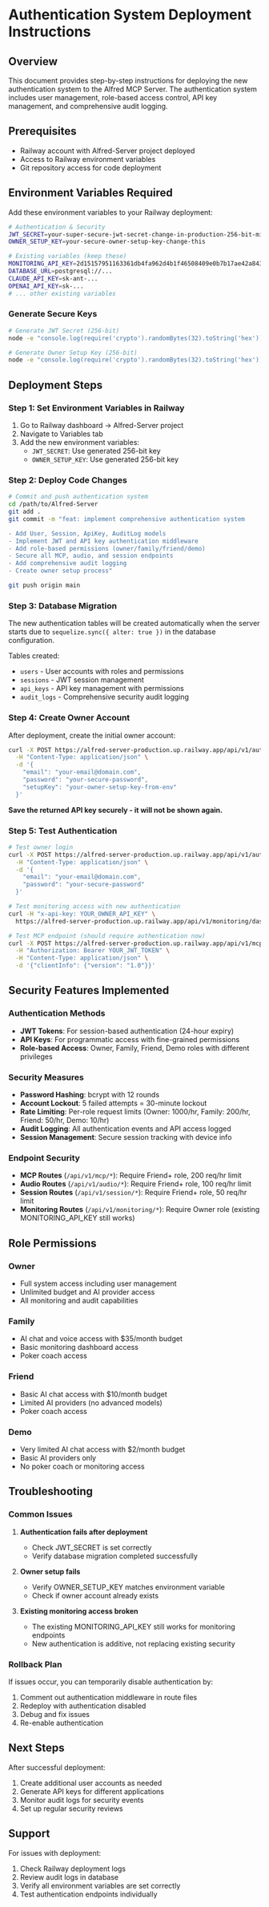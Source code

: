# Authentication System Deployment Instructions

## Overview
This document provides step-by-step instructions for deploying the new authentication system to the Alfred MCP Server. The authentication system includes user management, role-based access control, API key management, and comprehensive audit logging.

## Prerequisites
- Railway account with Alfred-Server project deployed
- Access to Railway environment variables
- Git repository access for code deployment

## Environment Variables Required

Add these environment variables to your Railway deployment:

```bash
# Authentication & Security
JWT_SECRET=your-super-secure-jwt-secret-change-in-production-256-bit-minimum
OWNER_SETUP_KEY=your-secure-owner-setup-key-change-this

# Existing variables (keep these)
MONITORING_API_KEY=2d15157951163361db4fa962d4b1f46508409e0b7b17ae42a843305d5fa01731
DATABASE_URL=postgresql://...
CLAUDE_API_KEY=sk-ant-...
OPENAI_API_KEY=sk-...
# ... other existing variables
```

### Generate Secure Keys

```bash
# Generate JWT Secret (256-bit)
node -e "console.log(require('crypto').randomBytes(32).toString('hex'))"

# Generate Owner Setup Key (256-bit)
node -e "console.log(require('crypto').randomBytes(32).toString('hex'))"
```

## Deployment Steps

### Step 1: Set Environment Variables in Railway

1. Go to Railway dashboard → Alfred-Server project
2. Navigate to Variables tab
3. Add the new environment variables:
   - `JWT_SECRET`: Use generated 256-bit key
   - `OWNER_SETUP_KEY`: Use generated 256-bit key

### Step 2: Deploy Code Changes

```bash
# Commit and push authentication system
cd /path/to/Alfred-Server
git add .
git commit -m "feat: implement comprehensive authentication system

- Add User, Session, ApiKey, AuditLog models
- Implement JWT and API key authentication middleware
- Add role-based permissions (owner/family/friend/demo)
- Secure all MCP, audio, and session endpoints
- Add comprehensive audit logging
- Create owner setup process"

git push origin main
```

### Step 3: Database Migration

The new authentication tables will be created automatically when the server starts due to `sequelize.sync({ alter: true })` in the database configuration.

Tables created:
- `users` - User accounts with roles and permissions
- `sessions` - JWT session management
- `api_keys` - API key management with permissions
- `audit_logs` - Comprehensive security audit logging

### Step 4: Create Owner Account

After deployment, create the initial owner account:

```bash
curl -X POST https://alfred-server-production.up.railway.app/api/v1/auth/setup-owner \
  -H "Content-Type: application/json" \
  -d '{
    "email": "your-email@domain.com",
    "password": "your-secure-password",
    "setupKey": "your-owner-setup-key-from-env"
  }'
```

**Save the returned API key securely - it will not be shown again.**

### Step 5: Test Authentication

```bash
# Test owner login
curl -X POST https://alfred-server-production.up.railway.app/api/v1/auth/login \
  -H "Content-Type: application/json" \
  -d '{
    "email": "your-email@domain.com",
    "password": "your-secure-password"
  }'

# Test monitoring access with new authentication
curl -H "x-api-key: YOUR_OWNER_API_KEY" \
  https://alfred-server-production.up.railway.app/api/v1/monitoring/dashboard

# Test MCP endpoint (should require authentication now)
curl -X POST https://alfred-server-production.up.railway.app/api/v1/mcp/connect \
  -H "Authorization: Bearer YOUR_JWT_TOKEN" \
  -H "Content-Type: application/json" \
  -d '{"clientInfo": {"version": "1.0"}}'
```

## Security Features Implemented

### Authentication Methods
- **JWT Tokens**: For session-based authentication (24-hour expiry)
- **API Keys**: For programmatic access with fine-grained permissions
- **Role-based Access**: Owner, Family, Friend, Demo roles with different privileges

### Security Measures
- **Password Hashing**: bcrypt with 12 rounds
- **Account Lockout**: 5 failed attempts = 30-minute lockout
- **Rate Limiting**: Per-role request limits (Owner: 1000/hr, Family: 200/hr, Friend: 50/hr, Demo: 10/hr)
- **Audit Logging**: All authentication events and API access logged
- **Session Management**: Secure session tracking with device info

### Endpoint Security
- **MCP Routes** (`/api/v1/mcp/*`): Require Friend+ role, 200 req/hr limit
- **Audio Routes** (`/api/v1/audio/*`): Require Friend+ role, 100 req/hr limit  
- **Session Routes** (`/api/v1/session/*`): Require Friend+ role, 50 req/hr limit
- **Monitoring Routes** (`/api/v1/monitoring/*`): Require Owner role (existing MONITORING_API_KEY still works)

## Role Permissions

### Owner
- Full system access including user management
- Unlimited budget and AI provider access
- All monitoring and audit capabilities

### Family  
- AI chat and voice access with $35/month budget
- Basic monitoring dashboard access
- Poker coach access

### Friend
- Basic AI chat access with $10/month budget
- Limited AI providers (no advanced models)
- Poker coach access

### Demo
- Very limited AI chat access with $2/month budget
- Basic AI providers only
- No poker coach or monitoring access

## Troubleshooting

### Common Issues

1. **Authentication fails after deployment**
   - Check JWT_SECRET is set correctly
   - Verify database migration completed successfully

2. **Owner setup fails**
   - Verify OWNER_SETUP_KEY matches environment variable
   - Check if owner account already exists

3. **Existing monitoring access broken**
   - The existing MONITORING_API_KEY still works for monitoring endpoints
   - New authentication is additive, not replacing existing security

### Rollback Plan

If issues occur, you can temporarily disable authentication by:
1. Comment out authentication middleware in route files
2. Redeploy with authentication disabled
3. Debug and fix issues
4. Re-enable authentication

## Next Steps

After successful deployment:
1. Create additional user accounts as needed
2. Generate API keys for different applications
3. Monitor audit logs for security events
4. Set up regular security reviews

## Support

For issues with deployment:
1. Check Railway deployment logs
2. Review audit logs in database
3. Verify all environment variables are set correctly
4. Test authentication endpoints individually
